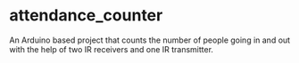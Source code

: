 # attendance_counter

An Arduino based project that counts the number of people going in and out with the help of two IR receivers and one IR transmitter.
